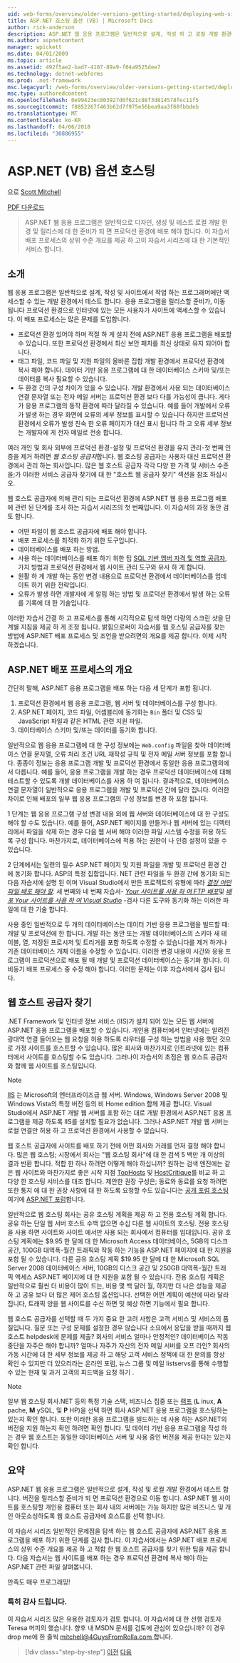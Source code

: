```yaml
---
uid: web-forms/overview/older-versions-getting-started/deploying-web-site-projects/asp-net-hosting-options-vb
title: ASP.NET 호스팅 옵션 (VB) | Microsoft Docs
author: rick-anderson
description: ASP.NET 웹 응용 프로그램은 일반적으로 설계, 작성 하 고 로컬 개발 환경에서 테스트 및 프로덕션 환경 o를 배포 해야 할...
ms.author: aspnetcontent
manager: wpickett
ms.date: 04/01/2009
ms.topic: article
ms.assetid: 492f5ae2-bad7-4107-89a9-f04a9525dee7
ms.technology: dotnet-webforms
ms.prod: .net-framework
msc.legacyurl: /web-forms/overview/older-versions-getting-started/deploying-web-site-projects/asp-net-hosting-options-vb
msc.type: authoredcontent
ms.openlocfilehash: 0e99423ec803927d0f621c88f3d814578fec11f5
ms.sourcegitcommit: f8852267f463b62d7f975e56bea9aa3f68fbbdeb
ms.translationtype: MT
ms.contentlocale: ko-KR
ms.lasthandoff: 04/06/2018
ms.locfileid: "30886955"
---
```

<a name="aspnet-hosting-options-vb"></a>ASP.NET (VB) 옵션 호스팅
====================
으로 [Scott Mitchell](https://twitter.com/ScottOnWriting)

[PDF 다운로드](http://download.microsoft.com/download/E/8/9/E8920AE6-D441-41A7-8A77-9EF8FF970D8B/aspnet_tutorial01_Basics_vb.pdf)

> ASP.NET 웹 응용 프로그램은 일반적으로 디자인, 생성 및 테스트 로컬 개발 환경 및 릴리스에 대 한 준비가 되 면 프로덕션 환경에 배포 해야 합니다. 이 자습서 배포 프로세스의 상위 수준 개요를 제공 하 고이 자습서 시리즈에 대 한 기본적인 서비스 합니다.


## <a name="introduction"></a>소개

웹 응용 프로그램은 일반적으로 설계, 작성 및 사이트에서 작업 하는 프로그래머에만 액세스할 수 있는 개발 환경에서 테스트 합니다. 응용 프로그램을 릴리스할 준비가, 이동 됩니다 프로덕션 환경으로 인터넷에 있는 모든 사용자가 사이트에 액세스할 수 있습니다. 이 배포 프로세스는 많은 문제를 도입합니다.

- 프로덕션 환경 있어야 하며 적절 하 게 설치 전에 ASP.NET 응용 프로그램을 배포할 수 있습니다. 또한 프로덕션 환경에서 최신 보안 패치를 최신 상태로 유지 되어야 합니다.
- 태그 파일, 코드 파일 및 지원 파일의 올바른 집합 개발 환경에서 프로덕션 환경에 복사 해야 합니다. 데이터 기반 응용 프로그램에 대 한 데이터베이스 스키마 및/또는 데이터를 복사 필요할 수 있습니다.
- 두 환경 간의 구성 차이가 있을 수 있습니다. 개발 환경에서 사용 되는 데이터베이스 연결 문자열 또는 전자 메일 서버는 프로덕션 환경 보다 다를 가능성이 큽니다. 게다가 응용 프로그램의 동작 환경에 따라 달라질 수 있습니다. 예를 들어 개발에서 오류가 발생 하는 경우 화면에 오류의 세부 정보를 표시할 수 있습니다 하지만 프로덕션 환경에서 오류가 발생 친숙 한 오류 페이지가 대신 표시 됩니다 하 고 오류 세부 정보는 개발자에 게 전자 메일로 전송 합니다.

여러 개인 및 회사 외부에 프로덕션 환경-설정 및 프로덕션 환경을 유지 관리-첫 번째 인증을 제거 하려면 *웹 호스팅 공급자*합니다. 웹 호스팅 공급자는 사용자 대신 프로덕션 환경에서 관리 하는 회사입니다. 많은 웹 호스트 공급자 각각 다양 한 가격 및 서비스 수준을;가 이러한 서비스 공급자 찾기에 대 한 "호스트 웹 공급자 찾기" 섹션을 참조 하십시오.

웹 호스트 공급자에 의해 관리 되는 프로덕션 환경에 ASP.NET 웹 응용 프로그램 배포에 관련 된 단계를 조사 하는 자습서 시리즈의 첫 번째입니다. 이 자습서의 과정 동안 검토 합니다.

- 어떤 파일이 웹 호스트 공급자에 배포 해야 합니다.
- 배포 프로세스를 최적화 하기 위한 도구입니다.
- 데이터베이스를 배포 하는 방법.
- 사용 하는 데이터베이스를 배포 하기 위한 팁 [SQL 기반 멤버 자격 및 역할 공급자](../../older-versions-security/membership/creating-the-membership-schema-in-sql-server-cs.md), 가지 방법과 프로덕션 환경에서 웹 사이트 관리 도구와 유사 하 게 합니다.
- 원활 하 게 개발 하는 동안 변경 내용으로 프로덕션 환경에서 데이터베이스를 업데이트 하기 위한 전략입니다.
- 오류가 발생 하면 개발자에 게 알림 하는 방법 및 프로덕션 환경에서 발생 하는 오류를 기록에 대 한 기술입니다.

이러한 자습서 간결 하 고 프로세스를 통해 시각적으로 탐색 하면 다량의 스크린 샷을 단계별 지침을 제공 하 게 조정 됩니다. 밝힘으로써이 자습서를 웹 호스팅 공급자를 찾는 방법에 ASP.NET 배포 프로세스 및 조언을 받으려면의 개요를 제공 합니다. 이제 시작 하겠습니다.

## <a name="an-overview-of-the-aspnet-deployment-process"></a>ASP.NET 배포 프로세스의 개요

간단히 말해, ASP.NET 응용 프로그램을 배포 하는 다음 세 단계가 포함 됩니다.

1. 프로덕션 환경에서 웹 응용 프로그램, 웹 서버 및 데이터베이스를 구성 합니다.
2. ASP.NET 페이지, 코드 파일, 어셈블리에 동기화는 `Bin` 폴더 및 CSS 및 JavaScript 파일과 같은 HTML 관련 지원 파일.
3. 데이터베이스 스키마 및/또는 데이터를 동기화 합니다.

일반적으로 웹 응용 프로그램에 대 한 구성 정보에는 `Web.config` 파일을 찾아 데이터베이스 연결 문자열, 오류 처리 조건 URL 재작성 규칙 및 전자 메일 서버 정보를 포함 합니다. 종종이 정보는 응용 프로그램 개발 및 프로덕션 환경에서 동일한 응용 프로그램의에서 다릅니다. 예를 들어, 응용 프로그램을 개발 하는 경우 프로덕션 데이터베이스에 대해 테스트할 수 있도록 개발 데이터베이스를 사용 하 여 됩니다. 결과적으로, 데이터베이스 연결 문자열이 일반적으로 응용 프로그램을 개발 및 프로덕션 간에 달라 집니다. 이러한 차이로 인해 배포의 일부 웹 응용 프로그램의 구성 정보를 변경 하 포함 됩니다.

1 단계는 웹 응용 프로그램 구성 변경 내용 외에 웹 서버와 데이터베이스에 대 한 구성도 해야 할 수도 있습니다. 예를 들어, ASP.NET 페이지를 만들거나 웹 서버에 있는 디렉터리에서 파일을 삭제 하는 경우 다음 웹 서버 해야 이러한 파일 시스템 수정을 허용 하도록 구성 합니다. 마찬가지로, 데이터베이스에 적용 하는 권한이 나 인증 설정이 있을 수 있습니다.


2 단계에서는 일련의 필수 ASP.NET 페이지 및 지원 파일을 개발 및 프로덕션 환경 간에 동기화 합니다. ASP의 특정 집합입니다. NET 관련 파일을 두 환경 간에 동기화 되는 다음 자습서에 설명 된 이며 Visual Studio에서 만든 프로젝트의 유형에 따라  <em>[결정 어떤 파일 배포 해야 할](determining-what-files-need-to-be-deployed-vb.md)</em>. 세 번째와 네 번째 자습서-  <em>[Your 사이트를 사용 하 여 FTP 배포](deploying-your-site-using-an-ftp-client-vb.md)</em>및 <em>[배포 Your 사이트를 사용 하 여 Visual Studio](deploying-your-site-using-visual-studio-vb.md)</em> -검사 다른 도구와 동기화 하는 이러한 파일에 대 한 기술 합니다.

사용 중인 일반적으로 두 개의 데이터베이스는 데이터 기반 응용 프로그램을 빌드할 때: 개발 및 프로덕션에 한 합니다. 개발 하는 동안 또는 개발 데이터베이스의 스키마 새 테이블, 열, 저장된 프로시저 및 트리거를 포함 하도록 수정할 수 있습니다를 제거 하거나 기존 데이터베이스 개체 이름을 수정할 수 있습니다. 이러한 변경 내용이 시간와 응용 프로그램이 프로덕션으로 배포 될 때 개발 및 프로덕션 데이터베이스는 동기화 합니다. 이 비동기 배포 프로세스 중 수정 해야 합니다. 이러한 문제는 이후 자습서에서 검사 됩니다.

## <a name="finding-a-web-host-provider"></a>웹 호스트 공급자 찾기

.NET Framework 및 인터넷 정보 서비스 (IIS)가 설치 되어 있는 모든 웹 서버에 ASP.NET 응용 프로그램을 배포할 수 있습니다. 개인용 컴퓨터에서 인터넷에는 알려진 광대역 연결 들어오는 웹 요청을 허용 하도록 라우터를 구성 하는 방법을 사용 했던 것으로 가정 사이트를 호스트할 수 있습니다. 많은 회사와 마찬가지로 인트라넷에 있는 컴퓨터에서 사이트를 호스팅할 수도 있습니다. 그러나이 자습서의 초점은 웹 호스트 공급자와 함께 웹 사이트를 호스팅입니다.

> [!NOTE]
> [IIS](https://www.iis.net/) 는 Microsoft의 엔터프라이즈급 웹 서버. Windows, Windows Server 2008 및 Windows Vista의 특정 버전 등의 비 Home edition 함께 제공 합니다. Visual Studio에서 ASP.NET 개발 웹 서버를 포함 하는 대로 개발 환경에서 ASP.NET 응용 프로그램을 제공 하도록 IIS를 설치할 필요가 없습니다. 그러나 ASP.NET 개발 웹 서버는 로컬 연결만 허용 하 고 프로덕션 환경에서 사용할 수 없습니다.


웹 호스트 공급자에 사이트를 배포 하기 전에 어떤 회사와 거래를 먼저 결정 해야 합니다. 많은 웹 호스팅; 시장에서 회사는 "웹 호스팅 회사"에 대 한 검색 5 백만 개 이상의 결과 반환 합니다. 적합 한 하나 하려면 어떻게 해야 하십니까? 원하는 검색 엔진에는 같은 웹 사이트와 마찬가지로 좋은 시작 지점 [TopHosts](http://www.tophosts.com/) 및 [HostCritique](http://www.hostcritique.net/)를 비교 하 고 다양 한 호스팅 서비스를 대조 합니다. 제안한 권장 구성은; 동료와 동료를 요청 하려면 또한 통지 에 대 한 권장 사항에 대 한 하도록 요청할 수도 있습니다는 [공개 포럼 호스팅](https://forums.asp.net/158.aspx) 여기에 [ASP.NET 포럼](https://forums.asp.net/)합니다.

일반적으로 웹 호스팅 회사는 공유 호스팅 계획을 제공 하 고 전용 호스팅 계획 합니다. 공유 하는 단일 웹 서버 호스트 수백 없으면 수십 다른 웹 사이트의 호스팅. 전용 호스팅을 사용 하면 사이트와 사이트 에서만 사용 되는 회사에서 컴퓨터를 임대입니다. 공유 호스팅 계획에는 $9.95 한 달에 대 한 Microsoft Access 데이터베이스, 5GB의 디스크 공간, 100GB 대역폭-월간 트래픽와 작동 하는 기능을 ASP.NET 페이지에 대 한 지원을 포함 될 수 있습니다. 다른 공유 호스팅 계획 $19.95 한 달에 대 한 Microsoft SQL Server 2008 데이터베이스 서버, 10GB의 디스크 공간 및 250GB 대역폭-월간 트래픽 액세스 ASP.NET 페이지에 대 한 지원을 포함 될 수 있습니다. 전용 호스팅 계획은 일반적으로 훨씬 더 비용이 많이 드는, 비용 몇 백 달러 월, 하지만 더 나은 성능을 제공 하 고 공유 보다 더 많은 제어 호스팅 옵션입니다. 선택한 어떤 계획이 예산에 따라 달라 집니다, 트래픽 양을 웹 사이트를 수신 하면 및 예상 하면 기능에서 필요 합니다.

웹 호스트 공급자를 선택할 때 두 가지 중요 한 고려 사항은 고객 서비스 및 서비스의 품질입니다. 질문 또는 구성 문제를 설정한 경우 않습니다 소요에서 응답을 받을 때까지 웹 호스트 helpdesk에 문제를 제출? 회사의 서비스 얼마나 안정적인? 데이터베이스 작동 중단을 자주은 해야 합니까? 얼마나 자주가 자신의 전자 메일 서버를 오프 라인? 회사의 가동 시간에 대 한 세부 정보를 제공 하 고 해당 고객 서비스 정책에 대 한 문의를 항상 확인 수 있지만 더 있으리라는 온라인 포럼, 뉴스 그룹 및 메일 listservs를 통해 수행할 수 있는 현재 및 과거 고객의 피드백을 요청 하기 .

> [!NOTE]
> 일부 웹 호스팅 회사.NET 등의 특정 기술 스택, 비즈니스 집중 또는 [램프](http://en.wikipedia.org/wiki/LAMP_stack) (**L** inux, **A** pache, **M** ySQL, 및 **P** HP)을 선택 하면 회사 ASP.NET 응용 프로그램을 호스팅하는 있는지 확인 합니다. 또한 이러한 응용 프로그램을 빌드하는 데 사용 하는 ASP.NET의 버전을 지원 하는지 확인 하려면 확인 합니다. 및 데이터 기반 응용 프로그램을 작성 하는 경우 웹 호스트는 동일한 데이터베이스 서버 및 사용 중인 버전을 제공 한다는 있는지 확인 합니다.


## <a name="summary"></a>요약

ASP.NET 웹 응용 프로그램은 일반적으로 설계, 작성 및 로컬 개발 환경에서 테스트 합니다. 버전을 릴리스할 준비가 되 면 프로덕션 환경으로 이동 합니다. ASP.NET 웹 사이트를 호스팅할 개인용 컴퓨터 또는 회사 내의 서버에는 가능 하지만 많은 비즈니스 및 개인 아웃소싱하도록 웹 호스트 공급자에 호스트를 선택 합니다.

이 자습서 시리즈 일반적인 문제점을 탐색 하는 웹 호스트 공급자에 ASP.NET 응용 프로그램을 배포 하기 위한 단계를 검사 합니다. 이 자습서에서는 ASP.NET 배포 프로세스의 상위 수준 개요를 제공 하 고 적합 한 웹 호스트 공급자를 찾기 위한 팁을 제공 합니다. 다음 자습서는 웹 사이트를 배포 하는 경우 프로덕션 환경에 복사 해야 하는 ASP.NET 관련 파일 살펴봅니다.

만족도 매우 프로그래밍!

### <a name="special-thanks-to"></a>특히 감사 드립니다.

이 자습서 시리즈 많은 유용한 검토자가 검토 합니다. 이 자습서에 대 한 선행 검토자 Teresa 머피의 했습니다. 향후 내 MSDN 문서를 검토에 관심이 있으십니까? 이 경우 drop me에 한 줄씩 [ mitchell@4GuysFromRolla.com ](mailto:mitchell@4GuysFromRolla.com)합니다.

> [!div class="step-by-step"]
> [이전](users-and-roles-on-the-production-website-cs.md)
> [다음](determining-what-files-need-to-be-deployed-vb.md)
